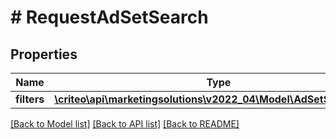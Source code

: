 # # RequestAdSetSearch

## Properties

Name | Type | Description | Notes
------------ | ------------- | ------------- | -------------
**filters** | [**\criteo\api\marketingsolutions\v2022_04\Model\AdSetSearchFilter**](AdSetSearchFilter.md) |  | [optional]

[[Back to Model list]](../../README.md#models) [[Back to API list]](../../README.md#endpoints) [[Back to README]](../../README.md)
